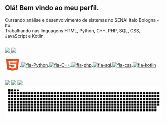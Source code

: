 ## Olá! Bem vindo ao meu perfil.

Cursando análise e desenvolvimento de sistemas no SENAI Italo Bologna - Itu. <br>
Trabalhando nas linguagens HTML, Python, C++, PHP, SQL, CSS, JavaScript e Kotlin.
##

<div>
<a href="https://github.com/flaviaprouvot">
<img height="130em" src="https://github-readme-stats.vercel.app/api/top-langs/?username=flaviaprouvot&layout=compact&langs_count=16&theme=minimal"/>
<img height="130em" src="https://github-readme-stats.vercel.app/api?username=flaviaprouvot&show_icons-true&theme=minimal&include_all_commits=true&count_private-true"/>


</div> 

<div style="display: inline_block"><br>
 
<img align="center" alt="fla-HTML" height="38" width="48" src="https://raw.githubusercontent.com/devicons/devicon/master/icons/html5/html5-original.svg">
<img align="center" alt="fla-Python" height="38" width="38" src="https://upload.wikimedia.org/wikipedia/commons/thumb/0/0a/Python.svg/800px-Python.svg.png">
<img align="center" alt="fla-C++" height="42" width="42" src="https://cdn3d.iconscout.com/3d/premium/thumb/c-3d-icon-download-in-png-blend-fbx-gltf-file-formats--object-oriented-programming-language-programing-code-data-web-development-pack-website-icons-8478891.png?f=webp">
<img align="center" alt="fla-php" height="40" width="45" src="https://cdn-icons-png.flaticon.com/512/2305/2305919.png">
<img align="center" alt="fla-sql" height="38" width="38" src="https://static-00.iconduck.com/assets.00/sql-database-sql-azure-icon-1955x2048-4pmty46t.png">
<img align="center" alt="fla-css" height="40" width="70" src="https://www.google.com/url?sa=i&url=https%3A%2F%2Fbr.freepik.com%2Ficone%2Fcss-3_732007&psig=AOvVaw0POvyvarkMFVFiRTsYAutq&ust=1749060950475000&source=images&cd=vfe&opi=89978449&ved=0CBQQjRxqFwoTCODrjcXu1Y0DFQAAAAAdAAAAABAf">
<img align="center" alt="fla-kotlin" height="30" width="30" src="https://upload.wikimedia.org/wikipedia/commons/thumb/7/74/Kotlin_Icon.png/1200px-Kotlin_Icon.png">


</div>
  
  ##
 
<div> 
  <a href="https://instagram.com/flaviaprouvot" target="_blank"><img src="https://img.shields.io/badge/-Instagram-%23E4405F?style=for-the-badge&logo=instagram&logoColor=white" target="_blank"></a>
  <a href = "mailto:flavia.prouvot@gmail.com"><img src="https://img.shields.io/badge/-Gmail-%23333?style=for-the-badge&logo=gmail&logoColor=white" target="_blank"></a>
 <a href="https://www.linkedin.com/in/flavia-prouvot-518a39302/" target="_blank"><img src="https://img.shields.io/badge/-LinkedIn-%230077B5?style=for-the-badge&logo=linkedin&logoColor=white" target="_blank"></a> 
 </a> 
 
 <picture>
  <source media="(prefers-color-scheme: dark)" srcset="https://raw.githubusercontent.com/platane/platane/output/github-contribution-grid-snake-dark.svg">
  <source media="(prefers-color-scheme: light)" srcset="https://raw.githubusercontent.com/platane/platane/output/github-contribution-grid-snake.svg">
  <img alt="github contribution grid snake animation" src="https://raw.githubusercontent.com/platane/platane/output/github-contribution-grid-snake.svg">
</picture>
  
</div>
